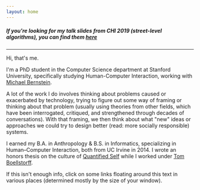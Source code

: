 ```yaml
---
layout: home
---
```


##### _If you're looking for my talk slides from CHI 2019 (street-level algorithms), you can find them [here][sla_presentation]_

---

Hi, that's me.

I'm a PhD student in the Computer Science department at Stanford University,
specifically studying Human-Computer Interaction,
working with [Michael Bernstein][msb].


A lot of the work I do involves thinking about problems caused or exacerbated by technology, trying to figure out some way of framing or thinking about that problem (usually using theories from other fields, which have been interrogated, critiqued, and strengthened through decades of conversations). With that framing, we then think about what "new" ideas or approaches we could try to design better (read: more socially responsible) systems.

I earned my B.A. in Anthropology & B.S. in Informatics,
specializing in Human–Computer Interaction,
both from UC Irvine in 2014.
I wrote an honors thesis on the culture of [Quantified Self][qsthesis]
while I worked under [Tom Boellstorff][boellstorff].

If this isn't enough info, click on some links floating around this text in various places
(determined mostly by the size of your window).

[qsthesis]: /media/papers/quantified_self.pdf
[blog]: /blog/
[boellstorff]: http://faculty.sites.uci.edu/boellstorff/
[wishlist]: //amzn.com/w/26BOYXJ3IHQKJ
[jure]: http://cs.stanford.edu/people/jure/
[infolab]: http://infolab.stanford.edu/
[DJ]: http://web.stanford.edu/~jurafsky/
[stanfordnlp]: http://nlp.stanford.edu/
[fuselabs]: http://fuse.microsoft.com/
[msb]: http://hci.stanford.edu/msb/
[fuseblogpost]: http://blog.fuselabs.org/post/125185306896/worker-centric-labor-markets
[PC]: http://platformcoop.net/
[contact]: /contact
[twitter]: https://twitter.com/_alialkhatib
[PCTalkPDF]: /media/presentations/PlatformCooperativism.pdf
[PCTalkLaTeX]: /media/presentations/PlatformCooperativism.tex
[PCTalk]: http://livestream.com/internetsociety/platformcoop/videos/104467678
[CHI]: https://chi2017.acm.org
[sla_presentation]: /street